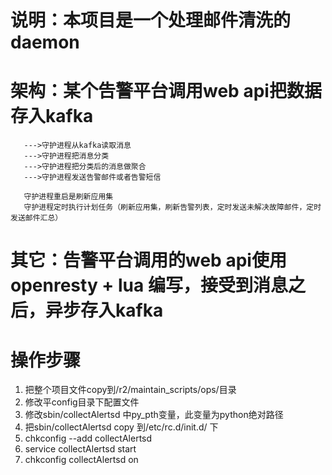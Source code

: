 # 说明：本项目是一个处理邮件清洗的daemon
# 架构：某个告警平台调用web api把数据存入kafka
       --->守护进程从kafka读取消息
       --->守护进程把消息分类
       --->守护进程把分类后的消息做聚合
       --->守护进程发送告警邮件或者告警短信
 
       守护进程重启是刷新应用集
       守护进程定时执行计划任务（刷新应用集，刷新告警列表，定时发送未解决故障邮件，定时发送邮件汇总）
 
# 其它：告警平台调用的web api使用openresty + lua 编写，接受到消息之后，异步存入kafka
 
# 操作步骤
 1. 把整个项目文件copy到/r2/maintain_scripts/ops/目录
 2. 修改平config目录下配置文件
 3. 修改sbin/collectAlertsd 中py_pth变量，此变量为python绝对路径
 4. 把sbin/collectAlertsd copy 到/etc/rc.d/init.d/ 下
 5. chkconfig --add collectAlertsd
 6. service collectAlertsd start 
 7. chkconfig collectAlertsd on  
